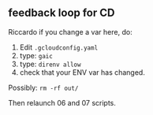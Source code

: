 
## feedback loop for CD

Riccardo if you change a var here, do:

1. Edit `.gcloudconfig.yaml`
2. type: `gaic`
3. type: `direnv allow`
4. check that your ENV var has changed.

Possibly: `rm -rf out/`

Then relaunch 06 and 07 scripts.
